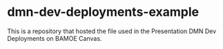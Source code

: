 # dmn-dev-deployments-example
This is a repository that hosted the file used in the Presentation DMN Dev Deployments on BAMOE Canvas.
